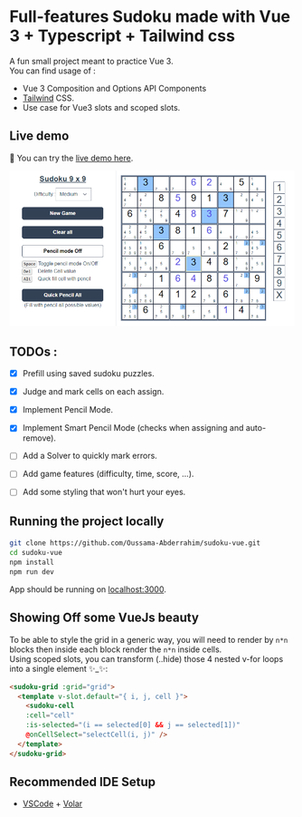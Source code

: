 # Full-features Sudoku made with Vue 3 + Typescript + Tailwind css

A fun small project meant to practice Vue 3.  
You can find usage of :

- Vue 3 Composition and Options API Components
- [Tailwind](https://tailwindcss.com/) CSS.
- Use case for Vue3 slots and scoped slots.

## Live demo
🔗 You can try the [live demo here](https://oussama-abderrahim.github.io/sudoku-vue/).

![Screenshot Here](screenshot.png)
## TODOs :
- [X] Prefill using saved sudoku puzzles.
- [X] Judge and mark cells on each assign.
- [X] Implement Pencil Mode.
- [X] Implement Smart Pencil Mode (checks when assigning and auto-remove).
- [ ] Add a Solver to quickly mark errors.
- [ ] Add game features (difficulty, time, score, ...).
- [ ] Add some styling that won't hurt your eyes.


## Running the project locally
```sh
git clone https://github.com/Oussama-Abderrahim/sudoku-vue.git
cd sudoku-vue
npm install
npm run dev
```
  App should be running on [localhost:3000](localhost:3000).

## Showing Off some VueJs beauty 
To be able to style the grid in a generic way, you will need to render by `n*n` blocks then inside each block render the `n*n` inside cells.  
Using scoped slots, you can transform (..hide) those 4 nested v-for loops into a single element ✨_✨:

```html
<sudoku-grid :grid="grid">
  <template v-slot.default="{ i, j, cell }">
    <sudoku-cell 
    :cell="cell" 
    :is-selected="(i == selected[0] && j == selected[1])" 
    @onCellSelect="selectCell(i, j)" />
  </template>
</sudoku-grid>
```


## Recommended IDE Setup

- [VSCode](https://code.visualstudio.com/) + [Volar](https://marketplace.visualstudio.com/items?itemName=johnsoncodehk.volar)
